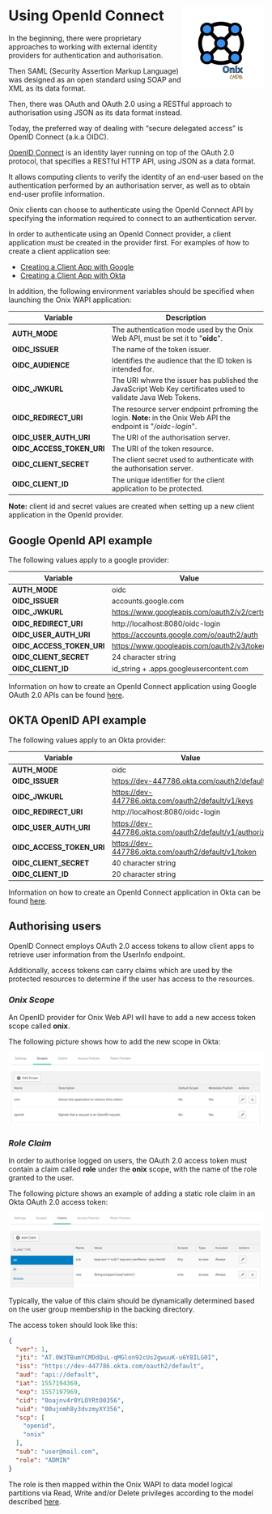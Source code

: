 # Using OpenId Connect <img src="./pics/ox.png" width="160" height="160" align="right">

In the beginning, there were proprietary approaches to working with external identity providers for authentication and authorisation. 

Then SAML (Security Assertion Markup Language) was designed as an open standard using SOAP and XML as its data format. 

Then, there was OAuth and OAuth 2.0 using a RESTful approach to authorisation using JSON as its data format instead.

Today, the preferred way of dealing with “secure delegated access” is OpenID Connect (a.k.a OIDC).

[OpenID Connect](https://openid.net/connect/) is an identity layer running on top of the OAuth 2.0 protocol, that specifies a RESTful HTTP API, using JSON as a data format.

 It allows computing clients to verify the identity of an end-user based on the authentication performed by an authorisation server, as well as to obtain end-user profile information.

 Onix clients can choose to authenticate using the OpenId Connect API by specifying the information required to connect to an authentication server.

 In order to authenticate using an OpenId Connect provider, a client application must be created in the provider first. For examples of how to create a client application see:
 - [Creating a Client App with Google](https://developers.google.com/identity/protocols/OpenIDConnect)
 - [Creating a Client App with Okta](https://developer.okta.com/blog/2017/03/21/spring-boot-oauth#create-an-openid-connect-app-in-okta)
 
 In addition, the following environment variables should be specified when launching the Onix WAPI application:

 | Variable | Description | 
 |---|---|
 | __AUTH_MODE__ | The authentication mode used by the Onix Web API, must be set it to "__oidc__". |
 | __OIDC_ISSUER__ | The name of the token issuer. |
 | __OIDC_AUDIENCE__ | Identifies the audience that the ID token is intended for. |
 | __OIDC_JWKURL__ | The URI whwre the issuer has published the JavaScript Web Key certificates used to validate Java Web Tokens. |
 | __OIDC_REDIRECT_URI__ | The resource server endpoint prfroming the login. __Note:__ in the Onix Web API the endpoint is "_/oidc-login_". |
| __OIDC_USER_AUTH_URI__ | The URI of the authorisation server. |
| __OIDC_ACCESS_TOKEN_URI__ | The URI of the token resource. |
| __OIDC_CLIENT_SECRET__ | The client secret used to authenticate with the authorisation server. |
| __OIDC_CLIENT_ID__ | The unique identifier for the client application to be protected. |

__Note:__ client id and secret values are created when setting up a new client application in the OpenId provider.

## Google OpenId API example

The following values apply to a google provider:

| Variable | Value |
|---|---|
| __AUTH_MODE__ | oidc |
| __OIDC_ISSUER__ | accounts.google.com |
| __OIDC_JWKURL__ | https://www.googleapis.com/oauth2/v2/certs |
| __OIDC_REDIRECT_URI__ | http://localhost:8080/oidc-login |
| __OIDC_USER_AUTH_URI__ | https://accounts.google.com/o/oauth2/auth |
| __OIDC_ACCESS_TOKEN_URI__ | https://www.googleapis.com/oauth2/v3/token |
| __OIDC_CLIENT_SECRET__ | 24 character string |
| __OIDC_CLIENT_ID__ | id_string + .apps.googleusercontent.com |

Information on how to create an OpenId Connect application using Google OAuth 2.0 APIs can be found [here](https://developers.google.com/identity/protocols/OpenIDConnect).

## OKTA OpenID API example

The following values apply to an Okta provider:

| Variable | Value |
|---|---|
| __AUTH_MODE__ | oidc |
| __OIDC_ISSUER__ | https://dev-447786.okta.com/oauth2/default |
| __OIDC_JWKURL__ | https://dev-447786.okta.com/oauth2/default/v1/keys |
| __OIDC_REDIRECT_URI__ | http://localhost:8080/oidc-login |
| __OIDC_USER_AUTH_URI__ | https://dev-447786.okta.com/oauth2/default/v1/authorize |
| __OIDC_ACCESS_TOKEN_URI__ | https://dev-447786.okta.com/oauth2/default/v1/token |
| __OIDC_CLIENT_SECRET__ | 40 character string|
| __OIDC_CLIENT_ID__ | 20 character string |

Information on how to create an OpenId Connect application in Okta can be found [here](https://developer.okta.com/blog/2017/03/21/spring-boot-oauth#create-an-openid-connect-app-in-okta).

## Authorising users

OpenID Connect employs OAuth 2.0 access tokens to allow client apps to retrieve user information from the UserInfo endpoint.

Additionally, access tokens can carry claims which are used by the protected resources to determine if the user has access to the resources.

### ___Onix Scope___
An OpenID provider for Onix Web API will have to add a new access token scope called __onix__.

The following picture shows how to add the new scope in Okta:

![Creating an Onix scope](./pics/onix_scope.png "Creating an Onix scope")

### ___Role Claim___
In order to authorise logged on users, the OAuth 2.0 access token must contain a claim called __role__ under the __onix__ scope, with the name of the role granted to the user.

The following picture shows an example of adding a static role claim in an Okta OAuth 2.0 access token:

![Adding a role claim](./pics/role_claim.png "Adding role claim to the access token")

Typically, the value of this claim should be dynamically determined based on the user group membership in the backing  directory.

The access token should look like this:

```json
{
  "ver": 1,
  "jti": "AT.0W3TBumYCMDdQuL-qMGlon92cUs2gwuuK-u6Y8ILG0I",
  "iss": "https://dev-447786.okta.com/oauth2/default",
  "aud": "api://default",
  "iat": 1557194369,
  "exp": 1557197969,
  "cid": "0oajnv4r0YLOYRtO0356",
  "uid": "00ujnmh8y3dvzmyXY356",
  "scp": [
    "openid",
    "onix"
  ],
  "sub": "user@mail.com",
  "role": "ADMIN"
}
```

The role is then mapped within the Onix WAPI to data model logical partitions via Read, Write and/or Delete privileges according to the model described [here](./rbac.md).
